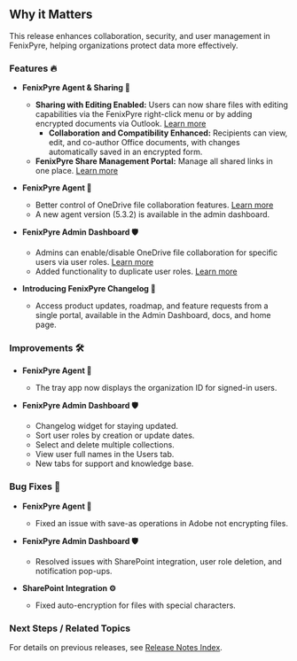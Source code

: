 
## Why it Matters
This release enhances collaboration, security, and user management in FenixPyre, helping organizations protect data more effectively.

### Features 🔥

- **FenixPyre Agent & Sharing 🔗**
  - **Sharing with Editing Enabled:** Users can now share files with editing capabilities via the FenixPyre right-click menu or by adding encrypted documents via Outlook. [Learn more](/05-user-guide/right-click-and-share)
    - **Collaboration and Compatibility Enhanced:** Recipients can view, edit, and co-author Office documents, with changes automatically saved in an encrypted form.
  - **FenixPyre Share Management Portal:** Manage all shared links in one place. [Learn more](/05-user-guide/share-portal)

- **FenixPyre Agent 🤖**
  - Better control of OneDrive file collaboration features. [Learn more](/05-user-guide/restart-onedrive)
  - A new agent version (5.3.2) is available in the admin dashboard.

- **FenixPyre Admin Dashboard 🛡️**
  - Admins can enable/disable OneDrive file collaboration for specific users via user roles. [Learn more](/04-admin-guide/enable-onedrive-collaboration)
  - Added functionality to duplicate user roles. [Learn more](/04-admin-guide/creating-user-role)

- **Introducing FenixPyre Changelog 🔧**
  - Access product updates, roadmap, and feature requests from a single portal, available in the Admin Dashboard, docs, and home page.

### Improvements 🛠️

- **FenixPyre Agent 🤖**
  - The tray app now displays the organization ID for signed-in users.

- **FenixPyre Admin Dashboard 🛡️**
  - Changelog widget for staying updated.
  - Sort user roles by creation or update dates.
  - Select and delete multiple collections.
  - View user full names in the Users tab.
  - New tabs for support and knowledge base.

### Bug Fixes 🐞

- **FenixPyre Agent 🤖**
  - Fixed an issue with save-as operations in Adobe not encrypting files.

- **FenixPyre Admin Dashboard 🛡️**
  - Resolved issues with SharePoint integration, user role deletion, and notification pop-ups.

- **SharePoint Integration ⚙️**
  - Fixed auto-encryption for files with special characters.

### Next Steps / Related Topics
For details on previous releases, see [Release Notes Index](/10-release-notes/index).